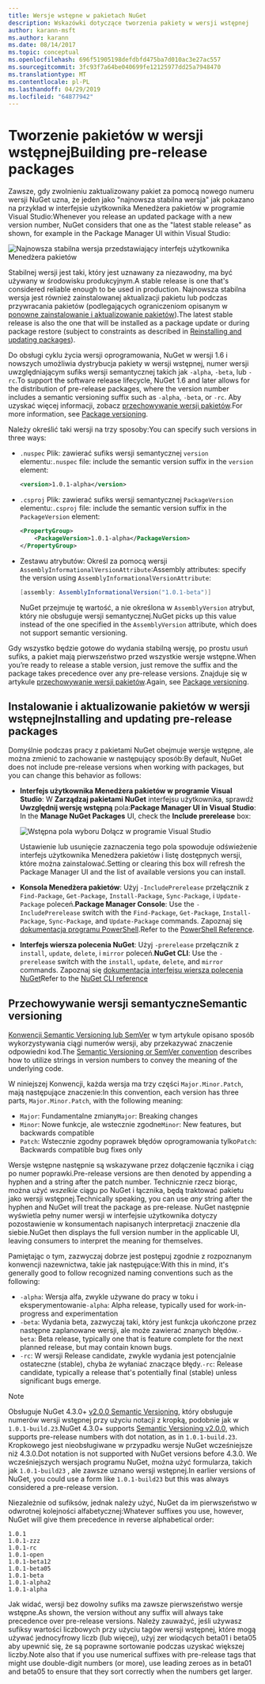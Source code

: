 ```yaml
---
title: Wersje wstępne w pakietach NuGet
description: Wskazówki dotyczące tworzenia pakiety w wersji wstępnej
author: karann-msft
ms.author: karann
ms.date: 08/14/2017
ms.topic: conceptual
ms.openlocfilehash: 696f51905198defdbfd475ba7d010ac3e27ac557
ms.sourcegitcommit: 3fc93f7a64be040699fe12125977dd25a7948470
ms.translationtype: MT
ms.contentlocale: pl-PL
ms.lasthandoff: 04/29/2019
ms.locfileid: "64877942"
---
```

# <a name="building-pre-release-packages"></a><span data-ttu-id="31ff7-103">Tworzenie pakietów w wersji wstępnej</span><span class="sxs-lookup"><span data-stu-id="31ff7-103">Building pre-release packages</span></span>

<span data-ttu-id="31ff7-104">Zawsze, gdy zwolnieniu zaktualizowany pakiet za pomocą nowego numeru wersji NuGet uzna, że jeden jako "najnowsza stabilna wersja" jak pokazano na przykład w interfejsie użytkownika Menedżera pakietów w programie Visual Studio:</span><span class="sxs-lookup"><span data-stu-id="31ff7-104">Whenever you release an updated package with a new version number, NuGet considers that one as the "latest stable release" as shown, for example in the Package Manager UI within Visual Studio:</span></span>

![Najnowsza stabilna wersja przedstawiający interfejs użytkownika Menedżera pakietów](media/Prerelease_01-LatestStable.png)

<span data-ttu-id="31ff7-106">Stabilnej wersji jest taki, który jest uznawany za niezawodny, ma być używany w środowisku produkcyjnym.</span><span class="sxs-lookup"><span data-stu-id="31ff7-106">A stable release is one that's considered reliable enough to be used in production.</span></span> <span data-ttu-id="31ff7-107">Najnowsza stabilna wersja jest również zainstalowanej aktualizacji pakietu lub podczas przywracania pakietów (podlegających ograniczeniom opisanym w [ponowne zainstalowanie i aktualizowanie pakietów](../consume-packages/reinstalling-and-updating-packages.md)).</span><span class="sxs-lookup"><span data-stu-id="31ff7-107">The latest stable release is also the one that will be installed as a package update or during package restore (subject to constraints as described in [Reinstalling and updating packages](../consume-packages/reinstalling-and-updating-packages.md)).</span></span>

<span data-ttu-id="31ff7-108">Do obsługi cyklu życia wersji oprogramowania, NuGet w wersji 1.6 i nowszych umożliwia dystrybucja pakiety w wersji wstępnej, numer wersji uwzględniającym sufiks wersji semantycznej takich jak `-alpha`, `-beta`, lub `-rc`.</span><span class="sxs-lookup"><span data-stu-id="31ff7-108">To support the software release lifecycle, NuGet 1.6 and later allows for the distribution of pre-release packages, where the version number includes a semantic versioning suffix such as `-alpha`, `-beta`, or `-rc`.</span></span> <span data-ttu-id="31ff7-109">Aby uzyskać więcej informacji, zobacz [przechowywanie wersji pakietów](../reference/package-versioning.md#pre-release-versions).</span><span class="sxs-lookup"><span data-stu-id="31ff7-109">For more information, see [Package versioning](../reference/package-versioning.md#pre-release-versions).</span></span>

<span data-ttu-id="31ff7-110">Należy określić taki wersji na trzy sposoby:</span><span class="sxs-lookup"><span data-stu-id="31ff7-110">You can specify such versions in three ways:</span></span>

- <span data-ttu-id="31ff7-111">`.nuspec` Plik: zawierać sufiks wersji semantycznej `version` elementu:</span><span class="sxs-lookup"><span data-stu-id="31ff7-111">`.nuspec` file: include the semantic version suffix in the `version` element:</span></span>

    ```xml
    <version>1.0.1-alpha</version>
    ```

- <span data-ttu-id="31ff7-112">`.csproj` Plik: zawierać sufiks wersji semantycznej `PackageVersion` elementu:</span><span class="sxs-lookup"><span data-stu-id="31ff7-112">`.csproj` file: include the semantic version suffix in the `PackageVersion` element:</span></span>

    ```xml
    <PropertyGroup>
        <PackageVersion>1.0.1-alpha</PackageVersion>
    </PropertyGroup>
    ```

- <span data-ttu-id="31ff7-113">Zestawu atrybutów: Określ za pomocą wersji `AssemblyInformationalVersionAttribute`:</span><span class="sxs-lookup"><span data-stu-id="31ff7-113">Assembly attributes: specify the version using `AssemblyInformationalVersionAttribute`:</span></span>

    ```cs
    [assembly: AssemblyInformationalVersion("1.0.1-beta")]
    ```

    <span data-ttu-id="31ff7-114">NuGet przejmuje tę wartość, a nie określona w `AssemblyVersion` atrybut, który nie obsługuje wersji semantycznej.</span><span class="sxs-lookup"><span data-stu-id="31ff7-114">NuGet picks up this value instead of the one specified in the `AssemblyVersion` attribute, which does not support semantic versioning.</span></span>

<span data-ttu-id="31ff7-115">Gdy wszystko będzie gotowe do wydania stabilną wersję, po prostu usuń sufiks, a pakiet mają pierwszeństwo przed wszystkie wersje wstępne.</span><span class="sxs-lookup"><span data-stu-id="31ff7-115">When you’re ready to release a stable version, just remove the suffix and the package takes precedence over any pre-release versions.</span></span> <span data-ttu-id="31ff7-116">Znajduje się w artykule [przechowywanie wersji pakietów](../reference/package-versioning.md#pre-release-versions).</span><span class="sxs-lookup"><span data-stu-id="31ff7-116">Again, see [Package versioning](../reference/package-versioning.md#pre-release-versions).</span></span>

## <a name="installing-and-updating-pre-release-packages"></a><span data-ttu-id="31ff7-117">Instalowanie i aktualizowanie pakietów w wersji wstępnej</span><span class="sxs-lookup"><span data-stu-id="31ff7-117">Installing and updating pre-release packages</span></span>

<span data-ttu-id="31ff7-118">Domyślnie podczas pracy z pakietami NuGet obejmuje wersje wstępne, ale można zmienić to zachowanie w następujący sposób:</span><span class="sxs-lookup"><span data-stu-id="31ff7-118">By default, NuGet does not include pre-release versions when working with packages, but you can change this behavior as follows:</span></span>

- <span data-ttu-id="31ff7-119">**Interfejs użytkownika Menedżera pakietów w programie Visual Studio**: W **Zarządzaj pakietami NuGet** interfejsu użytkownika, sprawdź **Uwzględnij wersję wstępną** pola:</span><span class="sxs-lookup"><span data-stu-id="31ff7-119">**Package Manager UI in Visual Studio**: In the **Manage NuGet Packages** UI, check the **Include prerelease** box:</span></span>

    ![Wstępna pola wyboru Dołącz w programie Visual Studio](media/Prerelease_02-CheckPrerelease.png)

    <span data-ttu-id="31ff7-121">Ustawienie lub usunięcie zaznaczenia tego pola spowoduje odświeżenie interfejs użytkownika Menedżera pakietów i listę dostępnych wersji, które można zainstalować.</span><span class="sxs-lookup"><span data-stu-id="31ff7-121">Setting or clearing this box will refresh the Package Manager UI and the list of available versions you can install.</span></span>

- <span data-ttu-id="31ff7-122">**Konsola Menedżera pakietów**: Użyj `-IncludePrerelease` przełącznik z `Find-Package`, `Get-Package`, `Install-Package`, `Sync-Package`, i `Update-Package` poleceń.</span><span class="sxs-lookup"><span data-stu-id="31ff7-122">**Package Manager Console**: Use the `-IncludePrerelease` switch with the `Find-Package`, `Get-Package`, `Install-Package`, `Sync-Package`, and `Update-Package` commands.</span></span> <span data-ttu-id="31ff7-123">Zapoznaj się [dokumentacja programu PowerShell](../tools/powershell-reference.md).</span><span class="sxs-lookup"><span data-stu-id="31ff7-123">Refer to the [PowerShell Reference](../tools/powershell-reference.md).</span></span>

- <span data-ttu-id="31ff7-124">**Interfejs wiersza polecenia NuGet**: Użyj `-prerelease` przełącznik z `install`, `update`, `delete`, i `mirror` poleceń.</span><span class="sxs-lookup"><span data-stu-id="31ff7-124">**NuGet CLI**: Use the `-prerelease` switch with the `install`, `update`, `delete`, and `mirror` commands.</span></span> <span data-ttu-id="31ff7-125">Zapoznaj się [dokumentacja interfejsu wiersza polecenia NuGet](../tools/nuget-exe-cli-reference.md)</span><span class="sxs-lookup"><span data-stu-id="31ff7-125">Refer to the [NuGet CLI reference](../tools/nuget-exe-cli-reference.md)</span></span>

## <a name="semantic-versioning"></a><span data-ttu-id="31ff7-126">Przechowywanie wersji semantyczne</span><span class="sxs-lookup"><span data-stu-id="31ff7-126">Semantic versioning</span></span>

<span data-ttu-id="31ff7-127">[Konwencji Semantic Versioning lub SemVer](http://semver.org/spec/v1.0.0.html) w tym artykule opisano sposób wykorzystywania ciągi numerów wersji, aby przekazywać znaczenie odpowiedni kod.</span><span class="sxs-lookup"><span data-stu-id="31ff7-127">The [Semantic Versioning or SemVer convention](http://semver.org/spec/v1.0.0.html) describes how to utilize strings in version numbers to convey the meaning of the underlying code.</span></span>

<span data-ttu-id="31ff7-128">W niniejszej Konwencji, każda wersja ma trzy części `Major.Minor.Patch`, mają następujące znaczenie:</span><span class="sxs-lookup"><span data-stu-id="31ff7-128">In this convention, each version has three parts, `Major.Minor.Patch`, with the following meaning:</span></span>

- <span data-ttu-id="31ff7-129">`Major`: Fundamentalne zmiany</span><span class="sxs-lookup"><span data-stu-id="31ff7-129">`Major`: Breaking changes</span></span>
- <span data-ttu-id="31ff7-130">`Minor`: Nowe funkcje, ale wstecznie zgodne</span><span class="sxs-lookup"><span data-stu-id="31ff7-130">`Minor`: New features, but backwards compatible</span></span>
- <span data-ttu-id="31ff7-131">`Patch`: Wstecznie zgodny poprawek błędów oprogramowania tylko</span><span class="sxs-lookup"><span data-stu-id="31ff7-131">`Patch`: Backwards compatible bug fixes only</span></span>

<span data-ttu-id="31ff7-132">Wersje wstępne następnie są wskazywane przez dołączenie łącznika i ciąg po numer poprawki.</span><span class="sxs-lookup"><span data-stu-id="31ff7-132">Pre-release versions are then denoted by appending a hyphen and a string after the patch number.</span></span> <span data-ttu-id="31ff7-133">Technicznie rzecz biorąc, można użyć *wszelkie* ciągu po NuGet i łącznika, będą traktować pakietu jako wersji wstępnej.</span><span class="sxs-lookup"><span data-stu-id="31ff7-133">Technically speaking, you can use *any* string after the hyphen and NuGet will treat the package as pre-release.</span></span> <span data-ttu-id="31ff7-134">NuGet następnie wyświetla pełny numer wersji w interfejsie użytkownika dotyczy pozostawienie w konsumentach napisanych interpretacji znaczenie dla siebie.</span><span class="sxs-lookup"><span data-stu-id="31ff7-134">NuGet then displays the full version number in the applicable UI, leaving consumers to interpret the meaning for themselves.</span></span>

<span data-ttu-id="31ff7-135">Pamiętając o tym, zazwyczaj dobrze jest postępuj zgodnie z rozpoznanym konwencji nazewnictwa, takie jak następujące:</span><span class="sxs-lookup"><span data-stu-id="31ff7-135">With this in mind, it's generally good to follow recognized naming conventions such as the following:</span></span>

- <span data-ttu-id="31ff7-136">`-alpha`: Wersja alfa, zwykle używane do pracy w toku i eksperymentowanie</span><span class="sxs-lookup"><span data-stu-id="31ff7-136">`-alpha`: Alpha release, typically used for work-in-progress and experimentation</span></span>
- <span data-ttu-id="31ff7-137">`-beta`: Wydania beta, zazwyczaj taki, który jest funkcja ukończone przez następne zaplanowane wersji, ale może zawierać znanych błędów.</span><span class="sxs-lookup"><span data-stu-id="31ff7-137">`-beta`: Beta release, typically one that is feature complete for the next planned release, but may contain known bugs.</span></span>
- <span data-ttu-id="31ff7-138">`-rc`: W wersji Release candidate, zwykle wydania jest potencjalnie ostateczne (stable), chyba że wyłaniać znaczące błędy.</span><span class="sxs-lookup"><span data-stu-id="31ff7-138">`-rc`: Release candidate, typically a release that's potentially final (stable) unless significant bugs emerge.</span></span>

> [!Note]
> <span data-ttu-id="31ff7-139">Obsługuje NuGet 4.3.0+ [v2.0.0 Semantic Versioning](http://semver.org/spec/v2.0.0.html), który obsługuje numerów wersji wstępnej przy użyciu notacji z kropką, podobnie jak w `1.0.1-build.23`.</span><span class="sxs-lookup"><span data-stu-id="31ff7-139">NuGet 4.3.0+ supports [Semantic Versioning v2.0.0](http://semver.org/spec/v2.0.0.html), which supports pre-release numbers with dot notation, as in `1.0.1-build.23`.</span></span> <span data-ttu-id="31ff7-140">Kropkowego jest nieobsługiwane w przypadku wersje NuGet wcześniejsze niż 4.3.0.</span><span class="sxs-lookup"><span data-stu-id="31ff7-140">Dot notation is not supported with NuGet versions before 4.3.0.</span></span> <span data-ttu-id="31ff7-141">We wcześniejszych wersjach programu NuGet, można użyć formularza, takich jak `1.0.1-build23` , ale zawsze uznano wersji wstępnej.</span><span class="sxs-lookup"><span data-stu-id="31ff7-141">In earlier versions of NuGet, you could use a form like `1.0.1-build23` but this was always considered a pre-release version.</span></span>

<span data-ttu-id="31ff7-142">Niezależnie od sufiksów, jednak należy użyć, NuGet da im pierwszeństwo w odwrotnej kolejności alfabetycznej:</span><span class="sxs-lookup"><span data-stu-id="31ff7-142">Whatever suffixes you use, however, NuGet will give them precedence in reverse alphabetical order:</span></span>

    1.0.1
    1.0.1-zzz
    1.0.1-rc
    1.0.1-open
    1.0.1-beta12
    1.0.1-beta05
    1.0.1-beta
    1.0.1-alpha2
    1.0.1-alpha

<span data-ttu-id="31ff7-143">Jak widać, wersji bez dowolny sufiks ma zawsze pierwszeństwo wersje wstępne.</span><span class="sxs-lookup"><span data-stu-id="31ff7-143">As shown, the version without any suffix will always take precedence over pre-release versions.</span></span> <span data-ttu-id="31ff7-144">Należy zauważyć, jeśli używasz sufiksy wartości liczbowych przy użyciu tagów wersji wstępnej, które mogą używać jednocyfrowy liczb (lub więcej), użyj zer wiodących beta01 i beta05 aby upewnić się, że są poprawne sortowanie podczas uzyskać większej liczby.</span><span class="sxs-lookup"><span data-stu-id="31ff7-144">Note also that if you use numerical suffixes with pre-release tags that might use double-digit numbers (or more), use leading zeroes as in beta01 and beta05 to ensure that they sort correctly when the numbers get larger.</span></span>
